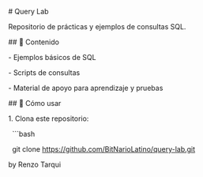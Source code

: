 \# Query Lab



Repositorio de prácticas y ejemplos de consultas SQL.



\## 📂 Contenido

\- Ejemplos básicos de SQL

\- Scripts de consultas

\- Material de apoyo para aprendizaje y pruebas



\## 🚀 Cómo usar

1\. Clona este repositorio:

&nbsp;  ```bash

&nbsp;  git clone https://github.com/BitNarioLatino/query-lab.git



by Renzo Tarqui



